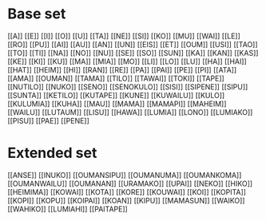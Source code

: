 
<!--
copy from "Sunwai full dictionary automatic"
use ctrl-h -> replace "[ " with "["
use ctrl-p -> bake into "Sunwai full dictionary.baked" (might need to delete the previous file to make it work)
-->
# **Base set**

[[A]]
[[E]]
[[I]]
[[O]]
[[U]]
[[TA]]
[[NE]]
[[SI]]
[[KO]]
[[MU]]
[[WAI]]
[[LE]]
[[RO]]
[[PU]]
[[AI]]
[[AU]]
[[AN]]
[[UN]]
[[EIS]]
[[ET]]
[[OUM]]
[[USI]]
[[TAO]]
[[TO]]
[[TI]]
[[NA]]
[[NO]]
[[NU]]
[[SE]]
[[SO]]
[[SUN]]
[[KA]]
[[KAN]]
[[KAS]]
[[KE]]
[[KI]]
[[KU]]
[[MA]]
[[MIA]]
[[MO]]
[[LI]]
[[LO]]
[[LU]]
[[HA]]
[[HAI]]
[[HAT]]
[[HEIM]]
[[HI]]
[[RAN]]
[[RE]]
[[PA]]
[[PAI]]
[[PE]]
[[PI]]
[[ATA]]
[[AMA]]
[[OUMAN]]
[[TAMA]]
[[TILO]]
[[TAWAI]]
[[TOKI]]
[[TAPE]]
[[NUTILO]]
[[NUKO]]
[[SENO]]
[[SENOKULO]]
[[SISI]]
[[SIPENE]]
[[SIPU]]
[[SUNTA]]
[[KETILO]]
[[KUTAPE]]
[[KUNE]]
[[KUWAILU]]
[[KULO]]
[[KULUMIA]]
[[KUHA]]
[[MAU]]
[[MAMA]]
[[MAMAPI]]
[[MAHEIM]]
[[WAILU]]
[[LUTAUM]]
[[LISU]]
[[HAWA]]
[[LUMIA]]
[[LONO]]
[[LUMIAKO]]
[[PISU]]
[[PAE]]
[[PENE]]
# **Extended set**

[[ANSE]]
[[INUKO]]
[[OUMANSIPU]]
[[OUMANUMA]]
[[OUMANKOMA]]
[[OUMANWAILU]]
[[OUMANAN]]
[[URAMAKO]]
[[UPAI]]
[[NEKO]]
[[HIKO]]
[[HEIMIMA]]
[[KOWAI]]
[[KOTA]]
[[KORE]]
[[KOUWAI]]
[[KOI]]
[[KOPITA]]
[[KOPI]]
[[KOPU]]
[[KOIPAI]]
[[KOAN]]
[[KIPU]]
[[MAMASUN]]
[[WAIKO]]
[[WAHIKO]]
[[LUMIAHI]]
[[PAITAPE]]